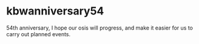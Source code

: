 # kbwanniversary54

54th anniversary, I hope our osis will progress, and make it easier for us to carry out planned events.
